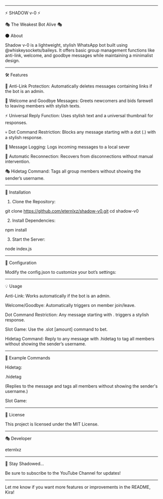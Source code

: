 


---

⚡ SHADOW v-0 ⚡

🎭 The Weakest Bot Alive 🎭

🌑 About

Shadow v-0 is a lightweight, stylish WhatsApp bot built using @whiskeysockets/baileys. It offers basic group management functions like anti-link, welcome, and goodbye messages while maintaining a minimalist design.


---

🛠️ Features

🔗 Anti-Link Protection: Automatically deletes messages containing links if the bot is an admin.

👋 Welcome and Goodbye Messages: Greets newcomers and bids farewell to leaving members with stylish texts.

⚡ Universal Reply Function: Uses stylish text and a universal thumbnail for responses.

💀 Dot Command Restriction: Blocks any message starting with a dot (.) with a stylish response.

📝 Message Logging: Logs incoming messages to a local sever

🧵 Automatic Reconnection: Recovers from disconnections without manual intervention.

🎭 Hidetag Command: Tags all group members without showing the sender’s username.



---

🚀 Installation

1. Clone the Repository:

git clone https://github.com/eternlxz/shadow-v0.git
cd shadow-v0


2. Install Dependencies:

npm install


3. Start the Server:

node index.js




---

💾 Configuration

Modify the config.json to customize your bot’s settings:




---

💡 Usage

Anti-Link: Works automatically if the bot is an admin.

Welcome/Goodbye: Automatically triggers on member join/leave.

Dot Command Restriction: Any message starting with . triggers a stylish response.

Slot Game: Use the .slot [amount] command to bet.

Hidetag Command: Reply to any message with .hidetag to tag all members without showing the sender’s username.



---

💬 Example Commands

Hidetag:

.hidetag

(Replies to the message and tags all members without showing the sender's username.)

Slot Game:





---

📝 License

This project is licensed under the MIT License.


---

🎭 Developer

eternlxz



---

🌌 Stay Shadowed...

Be sure to subscribe to the YouTube Channel for updates!


---

Let me know if you want more features or improvements in the README, Kira!

